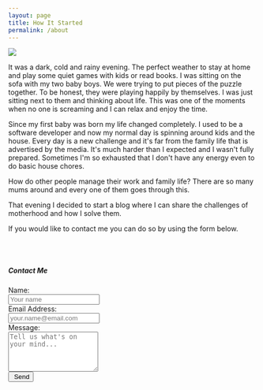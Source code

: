 ```yaml
---
layout: page
title: How It Started
permalink: /about
---
```


<div class="row justify-content-between">
<div class="col-md-3 p-5">
<p class="mb-5"><img  class="rounded-circle z-depth-2" src="{{site.baseurl}}/assets/images/avatar.jpg" /></p>
</div>
<div class="col-md-9 p-5">
<p>It was a dark, cold and rainy evening. The perfect weather to stay at home and play some quiet games with kids or read books.
I was sitting on the sofa with my two baby boys.
We were trying to put pieces of the puzzle together. To be honest, they were playing happily by themselves. I was just sitting next to them and thinking about life.
This was one of the moments when no one is screaming and I can relax and enjoy the time.</p>
<p>Since my first baby was born my life changed completely. I used to be a software developer and now my normal day is spinning around kids and the house.
Every day is a new challenge and it's far from the family life that is advertised by the media.
It's much harder than I expected and I wasn't fully prepared. Sometimes I'm so exhausted that I don't have any energy even to do basic house chores.</p>

<p>How do other people manage their work and family life? There are so many mums around and every one of them goes through this. </p>

<p>That evening I decided to start a blog where I can share the challenges of motherhood and how I solve them.</p>


<p>If you would like to contact me you can do so by using the form below.</p>
<br/><br/>

<h5>Contact Me</h5>
<form class="gform pure-form pure-form-stacked" method="POST" action="https://script.google.com/macros/s/AKfycbwpfE1XUvXqaSdUC7LQexfii119cTS8EWzKiVFS/exec">
    <div class="form-elements">
    <div class="form-group row">
        <label for="name" class="col-sm-3 col-form-label">Name: </label>
        <div class="col-sm-8">
            <input id="name" name="name" class="form-control" placeholder="Your name" />
        </div>
    </div>
    <div class="form-group row">
        <label for="email" class="col-sm-3 col-form-label">Email Address:</label>
        <div class="col-sm-8">
            <input  class="form-control" id="email" name="email" type="email" value="" required placeholder="your.name@email.com"/>
        </div>
    </div>
    <div class="form-group row">
        <label for="message" class="col-sm-3 col-form-label">Message: </label>
        <div class="col-sm-8">
        <textarea class="form-control" id="message" name="message" rows="5" placeholder="Tell us what's on your mind..."></textarea>
        </div>
    </div>
     <button class="btn btn-secondary my-2"><i class="fa fa-paper-plane"></i>&nbsp;Send</button>
    </div>
    <div class="text-center p-5 thankyou_message" style="display:none;">
      <h5>
         Thanks for contacting me!
        I will get back to you soon!
    </h5>
    </div>
</form>
  <script data-cfasync="false" src="{{ site.baseurl }}/assets/js/contact.js"></script>

</div>


</div>
